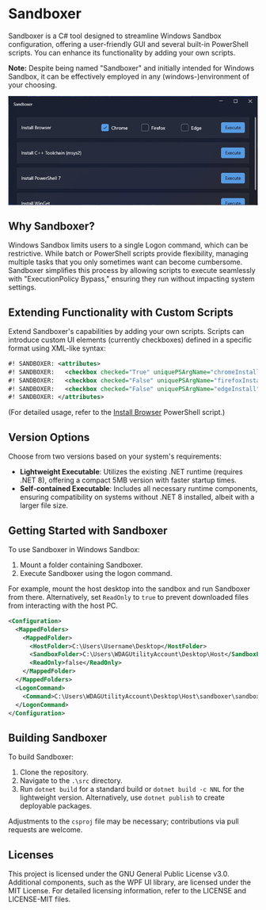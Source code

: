 
# Sandboxer

Sandboxer is a C# tool designed to streamline Windows Sandbox configuration, offering a user-friendly GUI and several built-in PowerShell scripts. You can enhance its functionality by adding your own scripts.

**Note:** Despite being named "Sandboxer" and initially intended for Windows Sandbox, it can be effectively employed in any (windows-)environment of your choosing.

<p align="center">
  <img align="center" width="700" height="auto" src="https://raw.githubusercontent.com/Slluxx/Sandboxer/main/screenshot.jpg">
</p>


## Why Sandboxer?

Windows Sandbox limits users to a single Logon command, which can be restrictive. While batch or PowerShell scripts provide flexibility, managing multiple tasks that you only sometimes want can become cumbersome. Sandboxer simplifies this process by allowing scripts to execute seamlessly with "ExecutionPolicy Bypass," ensuring they run without impacting system settings.

## Extending Functionality with Custom Scripts

Extend Sandboxer's capabilities by adding your own scripts. Scripts can introduce custom UI elements (currently checkboxes) defined in a specific format using XML-like syntax:

```xml
#! SANDBOXER: <attributes>
#! SANDBOXER:   <checkbox checked="True" uniquePSArgName="chromeInstall">Chrome</checkbox>
#! SANDBOXER:   <checkbox checked="False" uniquePSArgName="firefoxInstall">Firefox</checkbox>
#! SANDBOXER:   <checkbox checked="False" uniquePSArgName="edgeInstall">Edge</checkbox>
#! SANDBOXER: </attributes>
```

(For detailed usage, refer to the [Install Browser](https://github.com/Slluxx/Sandboxer/blob/main/src/Resources/Install%20Browser.ps1) PowerShell script.)

## Version Options

Choose from two versions based on your system's requirements:
- **Lightweight Executable**: Utilizes the existing .NET runtime (requires .NET 8), offering a compact 5MB version with faster startup times.
- **Self-contained Executable**: Includes all necessary runtime components, ensuring compatibility on systems without .NET 8 installed, albeit with a larger file size.

## Getting Started with Sandboxer

To use Sandboxer in Windows Sandbox:
1. Mount a folder containing Sandboxer.
2. Execute Sandboxer using the logon command.
   
For example, mount the host desktop into the sandbox and run Sandboxer from there. Alternatively, set `ReadOnly` to `true` to prevent downloaded files from interacting with the host PC.

```xml
<Configuration>
  <MappedFolders>
    <MappedFolder>
      <HostFolder>C:\Users\Username\Desktop</HostFolder>
      <SandboxFolder>C:\Users\WDAGUtilityAccount\Desktop\Host</SandboxFolder>
      <ReadOnly>false</ReadOnly>
    </MappedFolder>
  </MappedFolders>
  <LogonCommand>
    <Command>C:\Users\WDAGUtilityAccount\Desktop\Host\sandboxer\sandboxer.exe</Command>
  </LogonCommand>
</Configuration>
```

## Building Sandboxer

To build Sandboxer:
1. Clone the repository.
2. Navigate to the `.\src` directory.
3. Run `dotnet build` for a standard build or `dotnet build -c NNL` for the lightweight version. Alternatively, use `dotnet publish` to create deployable packages.

Adjustments to the `csproj` file may be necessary; contributions via pull requests are welcome.

## Licenses

This project is licensed under the GNU General Public License v3.0. Additional components, such as the WPF UI library, are licensed under the MIT License. For detailed licensing information, refer to the LICENSE and LICENSE-MIT files.
